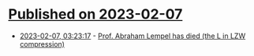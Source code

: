 # [Published on 2023-02-07](index.md)

* [2023-02-07, 03:23:17](https://news.ycombinator.com/item?id=34688329) - [Prof. Abraham Lempel has died (the L in LZW compression)](https://www.ynetnews.com/business/article/hjdfzoa2o)
